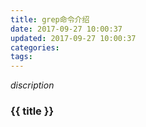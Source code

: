 ```yaml
---
title: grep命令介绍
date: 2017-09-27 10:00:37
updated: 2017-09-27 10:00:37
categories:
tags:
---
```


*discription*

### {{ title }}
